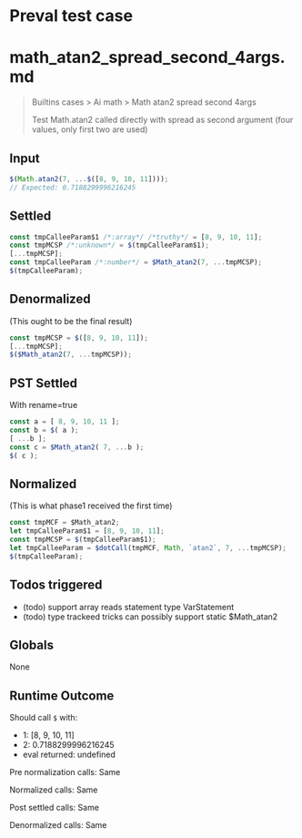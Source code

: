 # Preval test case

# math_atan2_spread_second_4args.md

> Builtins cases > Ai math > Math atan2 spread second 4args
>
> Test Math.atan2 called directly with spread as second argument (four values, only first two are used)

## Input

`````js filename=intro
$(Math.atan2(7, ...$([8, 9, 10, 11])));
// Expected: 0.7188299996216245
`````


## Settled


`````js filename=intro
const tmpCalleeParam$1 /*:array*/ /*truthy*/ = [8, 9, 10, 11];
const tmpMCSP /*:unknown*/ = $(tmpCalleeParam$1);
[...tmpMCSP];
const tmpCalleeParam /*:number*/ = $Math_atan2(7, ...tmpMCSP);
$(tmpCalleeParam);
`````


## Denormalized
(This ought to be the final result)

`````js filename=intro
const tmpMCSP = $([8, 9, 10, 11]);
[...tmpMCSP];
$($Math_atan2(7, ...tmpMCSP));
`````


## PST Settled
With rename=true

`````js filename=intro
const a = [ 8, 9, 10, 11 ];
const b = $( a );
[ ...b ];
const c = $Math_atan2( 7, ...b );
$( c );
`````


## Normalized
(This is what phase1 received the first time)

`````js filename=intro
const tmpMCF = $Math_atan2;
let tmpCalleeParam$1 = [8, 9, 10, 11];
const tmpMCSP = $(tmpCalleeParam$1);
let tmpCalleeParam = $dotCall(tmpMCF, Math, `atan2`, 7, ...tmpMCSP);
$(tmpCalleeParam);
`````


## Todos triggered


- (todo) support array reads statement type VarStatement
- (todo) type trackeed tricks can possibly support static $Math_atan2


## Globals


None


## Runtime Outcome


Should call `$` with:
 - 1: [8, 9, 10, 11]
 - 2: 0.7188299996216245
 - eval returned: undefined

Pre normalization calls: Same

Normalized calls: Same

Post settled calls: Same

Denormalized calls: Same
